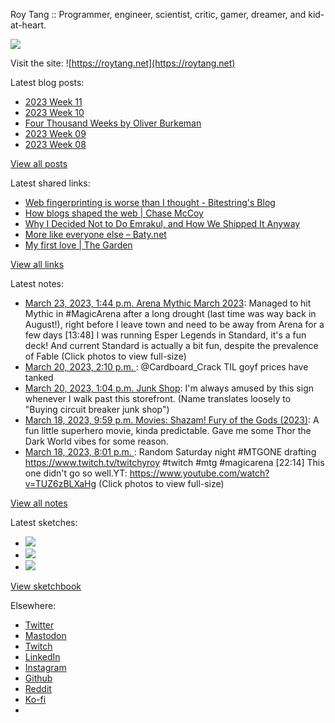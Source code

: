 Roy Tang :: Programmer, engineer, scientist, critic, gamer, dreamer, and kid-at-heart.

![](https://roytang.net/static/img/profile.jpg)

Visit the site: ![https://roytang.net](https://roytang.net)

Latest blog posts:

- [2023 Week 11](https://roytang.net/2023/03/2023-week-11/)
- [2023 Week 10](https://roytang.net/2023/03/2023-week-10/)
- [Four Thousand Weeks by Oliver Burkeman](https://roytang.net/2023/03/four-thousand-weeks/)
- [2023 Week 09](https://roytang.net/2023/03/2023-week-09/)
- [2023 Week 08](https://roytang.net/2023/02/2023-week-08/)

[View all posts](https://roytang.net/blog)

Latest shared links:

- [Web fingerprinting is worse than I thought - Bitestring&#x27;s Blog](https://roytang.net/2023/03/39ca81aad09c78b6f71fa351ca1a6bb1/)
- [How blogs shaped the web | Chase McCoy](https://roytang.net/2023/03/32cf933bb5b4ac42ab1fd434c1bcae70/)
- [Why I Decided Not to Do Emrakul, and How We Shipped It Anyway](https://roytang.net/2023/03/8c254e39516c2c5098156eef71721a1f/)
- [More like everyone else – Baty.net](https://roytang.net/2023/03/c5a4f5ddb49e609cfd987e10162ccb38/)
- [My first love | The Garden](https://roytang.net/2023/03/0cc072edb5d00f82932a16be58e7f415/)

[View all links](https://roytang.net/links)

Latest notes:

- [March 23, 2023, 1:44 p.m. Arena Mythic March 2023](https://roytang.net/2023/03/c570a3599955dc065f47de15cb5e9b1c/): Managed to hit Mythic in #MagicArena after a long drought (last time was way back in August!), right before I leave town and need to be away from Arena for a few days [13:48] I was running Esper Legends in Standard, it&#x27;s a fun deck! And current Standard is actually a bit fun, despite the prevalence of Fable (Click photos to view full-size)
- [March 20, 2023, 2:10 p.m. ](https://roytang.net/2023/03/1637698113766035456/): @Cardboard_Crack TIL goyf prices have tanked
- [March 20, 2023, 1:04 p.m. Junk Shop](https://roytang.net/2023/03/junk-shop/): I&#x27;m always amused by this sign whenever I walk past this storefront. (Name translates loosely to &quot;Buying circuit breaker junk shop&quot;)
- [March 18, 2023, 9:59 p.m. Movies: Shazam! Fury of the Gods (2023)](https://roytang.net/2023/03/shazam-fury-of-the-gods-2023/): A fun little superhero movie, kinda predictable. Gave me some Thor the Dark World vibes for some reason.
- [March 18, 2023, 8:01 p.m. ](https://roytang.net/2023/03/2801096b607edc401d391b981204d14e/): Random Saturday night #MTGONE drafting https://www.twitch.tv/twitchyroy #twitch #mtg #magicarena [22:14] This one didn&#x27;t go so well.YT: https://www.youtube.com/watch?v=TUZ6zBLXaHg (Click photos to view full-size)

[View all notes](https://roytang.net/notes)

Latest sketches:


- ![](https://roytang.net/media/cache/3c/da/3cda657c471879c3cfa81b898b810cd6.jpg)
- ![](https://roytang.net/media/cache/a2/60/a260eacc913ee7c542024b154923702f.jpg)
- ![](https://roytang.net/media/cache/e0/88/e0888b7f7a1e342aba8cced2a0784cc4.jpg)

[View sketchbook](https://roytang.net/albums/sketchbook)


Elsewhere:

- [Twitter](https://twitter.com/roytang)
- [Mastodon](https://indieweb.social/@roytang)
- [Twitch](https://twitch.tv/twitchyroy)
- [LinkedIn](https://www.linkedin.com/in/roytang)
- [Instagram](https://instagram.com/roytang0400)
- [Github](https://github.com/roytang)
- [Reddit](https://reddit.com/u/hungryroy)
- [Ko-fi](https://ko-fi.com/roytang)
- [](mailto:hello@roytang.net)